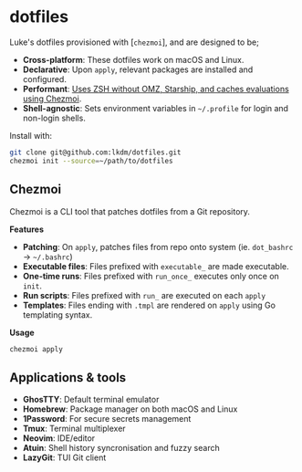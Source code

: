 # dotfiles

Luke's dotfiles provisioned with [`chezmoi`], and are designed to be;

- **Cross-platform**: These dotfiles work on macOS and Linux.
- **Declarative**: Upon `apply`, relevant packages are installed and configured.
- **Performant**: [Uses ZSH without OMZ, Starship, and caches evaluations using
Chezmoi](https://lukm.dev/shell/speed-up-zsh/).
- **Shell-agnostic**: Sets environment variables in `~/.profile` for login and
non-login shells.

Install with:

```sh
git clone git@github.com:lkdm/dotfiles.git
chezmoi init --source=~/path/to/dotfiles
```

## Chezmoi

Chezmoi is a CLI tool that patches dotfiles from a Git repository.

**Features**

- **Patching**: On `apply`, patches files from repo onto system (ie.
`dot_bashrc` -> `~/.bashrc`)
- **Executable files**: Files prefixed with `executable_` are made executable.
- **One-time runs**: Files prefixed with `run_once_` executes only once on
`init`.
- **Run scripts**: Files prefixed with `run_` are executed on each `apply`
- **Templates**: Files ending with `.tmpl` are rendered on `apply` using Go
templating syntax.

**Usage**

```sh
chezmoi apply
```

## Applications & tools

- **GhosTTY**: Default terminal emulator
- **Homebrew**: Package manager on both macOS and Linux
- **1Password**: For secure secrets management
- **Tmux**: Terminal multiplexer
- **Neovim**: IDE/editor
- **Atuin**: Shell history syncronisation and fuzzy search
- **LazyGit**: TUI Git client
